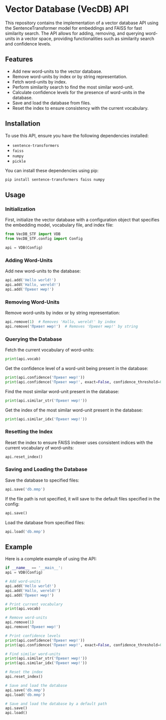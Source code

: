 # Vector Database (VecDB) API

This repository contains the implementation of a vector database API using the SentenceTransformer model for embeddings and FAISS for fast similarity search. The API allows for adding, removing, and querying word-units in a vector space, providing functionalities such as similarity search and confidence levels.

## Features

- Add new word-units to the vector database.
- Remove word-units by index or by string representation.
- Fetch word-units by index.
- Perform similarity search to find the most similar word-unit.
- Calculate confidence levels for the presence of word-units in the database.
- Save and load the database from files.
- Reset the index to ensure consistency with the current vocabulary.

## Installation

To use this API, ensure you have the following dependencies installed:

- `sentence-transformers`
- `faiss`
- `numpy`
- `pickle`

You can install these dependencies using pip:

```sh
pip install sentence-transformers faiss numpy
```

## Usage

### Initialization

First, initialize the vector database with a configuration object that specifies the embedding model, vocabulary file, and index file:

```python
from VecDB_STF import VDB
from VecDB_STF.config import Config

api = VDB(Config)
```

### Adding Word-Units

Add new word-units to the database:

```python
api.add('Hello world!')
api.add('Hallo, wereld!')
api.add('Привет мир!')
```

### Removing Word-Units

Remove word-units by index or by string representation:

```python
api.remove(1)  # Removes 'Hallo, wereld!' by index
api.remove('Привет мир!')  # Removes 'Привет мир!' by string
```

### Querying the Database

Fetch the current vocabulary of word-units:

```python
print(api.vocab)
```

Get the confidence level of a word-unit being present in the database:

```python
print(api.confidence('Привет мир!'))
print(api.confidence('Привет мир!', exact=False, confidence_threshold=0.5))
```

Find the most similar word-unit present in the database:

```python
print(api.similar_str('Привет мир!'))
```

Get the index of the most similar word-unit present in the database:

```python
print(api.similar_idx('Привет мир!'))
```

### Resetting the Index

Reset the index to ensure FAISS indexer uses consistent indices with the current vocabulary of word-units:

```python
api.reset_index()
```

### Saving and Loading the Database

Save the database to specified files:

```python
api.save('db.mmp')
```

If the file path is not specified, it will save to the default files specified in the config:

```python
api.save()
```

Load the database from specified files:

```python
api.load('db.mmp')
```

## Example

Here is a complete example of using the API:

```python
if __name__ == '__main__':
api = VDB(Config)

# Add word-units
api.add('Hello world!')
api.add('Hallo, wereld!')
api.add('Привет мир!')

# Print current vocabulary
print(api.vocab)

# Remove word-units
api.remove(1)
api.remove('Привет мир!')

# Print confidence levels
print(api.confidence('Привет мир!'))
print(api.confidence('Привет мир!', exact=False, confidence_threshold=0.5))

# Find similar word-units
print(api.similar_str('Привет мир!'))
print(api.similar_idx('Привет мир!'))

# Reset the index
api.reset_index()

# Save and load the database
api.save('db.mmp')
api.load('db.mmp')

# Save and load the database by a default path
api.save()
api.load()
```
